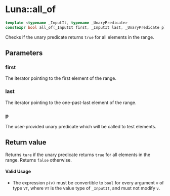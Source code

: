 # Luna::all_of

```c++
template <typename _InputIt, typename _UnaryPredicate>
constexpr bool all_of(_InputIt first, _InputIt last, _UnaryPredicate p)
```

Checks if the unary predicate returns `true` for all elements in the range. 



## Parameters
### first
The iterator pointing to the first element of the range. 

### last
The iterator pointing to the one-past-last element of the range. 

### p
The user-provided unary predicate which will be called to test elements. 

## Return value
Returns `ture` if the unary predicate returns `true` for all elements in the range. Returns `false` otherwise. 

#### Valid Usage
* The expression `p(v)` must be convertible to `bool` for every argument `v` of type `VT`, where `VT` is the value type of `_InputIt`, and must not modify `v`. 

